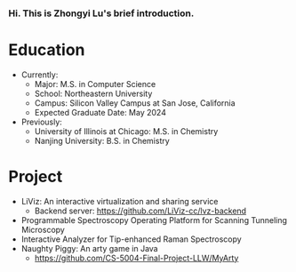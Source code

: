 ### Hi. This is Zhongyi Lu's brief introduction.

# Education
* Currently:
  * Major: M.S. in Computer Science
  * School: Northeastern University
  * Campus: Silicon Valley Campus at San Jose, California
  * Expected Graduate Date: May 2024
* Previously:
  * University of Illinois at Chicago: M.S. in Chemistry
  * Nanjing University: B.S. in Chemistry

# Project
* LiViz: An interactive virtualization and sharing service
	* Backend server: https://github.com/LiViz-cc/lvz-backend
* Programmable Spectroscopy Operating Platform for Scanning Tunneling Microscopy
* Interactive Analyzer for Tip-enhanced Raman Spectroscopy
* Naughty Piggy: An arty game in Java
  * https://github.com/CS-5004-Final-Project-LLW/MyArty
